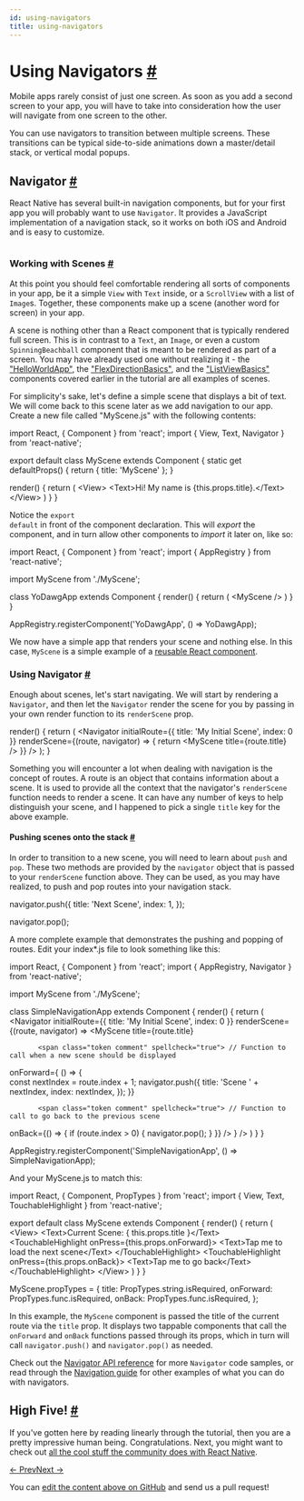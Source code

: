 ```yaml
---
id: using-navigators
title: using-navigators
---
```

<a id="content"></a><h1><a class="anchor" name="using-navigators"></a>Using Navigators <a class="hash-link" href="docs/using-navigators.html#using-navigators">#</a></h1><div><p>Mobile apps rarely consist of just one screen. As soon as you add a second screen to your app, you will have to take into consideration how the user will navigate from one screen to the other.</p><p>You can use navigators to transition between multiple screens. These transitions can be typical side-to-side animations down a master/detail stack, or vertical modal popups.</p><h2><a class="anchor" name="navigator"></a>Navigator <a class="hash-link" href="docs/using-navigators.html#navigator">#</a></h2><p>React Native has several built-in navigation components, but for your first app you will probably want to use <code>Navigator</code>. It provides a JavaScript implementation of a navigation stack, so it works on both iOS and Android and is easy to customize.</p><p><img src="img/NavigationStack-Navigator.gif" alt=""></p><h3><a class="anchor" name="working-with-scenes"></a>Working with Scenes <a class="hash-link" href="docs/using-navigators.html#working-with-scenes">#</a></h3><p>At this point you should feel comfortable rendering all sorts of components in your app, be it a simple <code>View</code> with <code>Text</code> inside, or a <code>ScrollView</code> with a list of <code>Image</code>s. Together, these components make up a scene (another word for screen) in your app.</p><p>A scene is nothing other than a React component that is typically rendered full screen. This is in contrast to a <code>Text</code>, an <code>Image</code>, or even a custom <code>SpinningBeachball</code> component that is meant to be rendered as part of a screen. You may have already used one without realizing it - the <a href="docs/tutorial.html" target="_blank">"HelloWorldApp"</a>, the <a href="docs/flexbox.html" target="_blank">"FlexDirectionBasics"</a>, and the <a href="docs/using-a-listview.html" target="_blank">"ListViewBasics"</a> components covered earlier in the tutorial are all examples of scenes.</p><p>For simplicity's sake, let's define a simple scene that displays a bit of text. We will come back to this scene later as we add navigation to our app. Create a new file called "MyScene.js" with the following contents:</p><div class="prism language-javascript">import React<span class="token punctuation">,</span> <span class="token punctuation">{</span> Component <span class="token punctuation">}</span> from <span class="token string">'react'</span><span class="token punctuation">;</span>
import <span class="token punctuation">{</span> View<span class="token punctuation">,</span> Text<span class="token punctuation">,</span> Navigator <span class="token punctuation">}</span> from <span class="token string">'react-native'</span><span class="token punctuation">;</span>

export default class <span class="token class-name">MyScene</span> extends <span class="token class-name">Component</span> <span class="token punctuation">{</span>
  static <span class="token keyword">get</span> <span class="token function">defaultProps<span class="token punctuation">(</span></span><span class="token punctuation">)</span> <span class="token punctuation">{</span>
    <span class="token keyword">return</span> <span class="token punctuation">{</span>
      title<span class="token punctuation">:</span> <span class="token string">'MyScene'</span>
    <span class="token punctuation">}</span><span class="token punctuation">;</span>
  <span class="token punctuation">}</span>

  <span class="token function">render<span class="token punctuation">(</span></span><span class="token punctuation">)</span> <span class="token punctuation">{</span>
    <span class="token keyword">return</span> <span class="token punctuation">(</span>
      &lt;View<span class="token operator">&gt;</span>
        &lt;Text<span class="token operator">&gt;</span>Hi<span class="token operator">!</span> My name is <span class="token punctuation">{</span><span class="token keyword">this</span><span class="token punctuation">.</span>props<span class="token punctuation">.</span>title<span class="token punctuation">}</span><span class="token punctuation">.</span>&lt;<span class="token operator">/</span>Text<span class="token operator">&gt;</span>
      &lt;<span class="token operator">/</span>View<span class="token operator">&gt;</span>
    <span class="token punctuation">)</span>
  <span class="token punctuation">}</span>
<span class="token punctuation">}</span></div><p>Notice the <code>export default</code> in front of the component declaration. This will <em>export</em> the component, and in turn allow other components to <em>import</em> it later on, like so:</p><div class="prism language-javascript">import React<span class="token punctuation">,</span> <span class="token punctuation">{</span> Component <span class="token punctuation">}</span> from <span class="token string">'react'</span><span class="token punctuation">;</span>
import <span class="token punctuation">{</span> AppRegistry <span class="token punctuation">}</span> from <span class="token string">'react-native'</span><span class="token punctuation">;</span>

import MyScene from <span class="token string">'./MyScene'</span><span class="token punctuation">;</span>

class <span class="token class-name">YoDawgApp</span> extends <span class="token class-name">Component</span> <span class="token punctuation">{</span>
  <span class="token function">render<span class="token punctuation">(</span></span><span class="token punctuation">)</span> <span class="token punctuation">{</span>
    <span class="token keyword">return</span> <span class="token punctuation">(</span>
      &lt;MyScene <span class="token operator">/</span><span class="token operator">&gt;</span>
    <span class="token punctuation">)</span>
  <span class="token punctuation">}</span>
<span class="token punctuation">}</span>

AppRegistry<span class="token punctuation">.</span><span class="token function">registerComponent<span class="token punctuation">(</span></span><span class="token string">'YoDawgApp'</span><span class="token punctuation">,</span> <span class="token punctuation">(</span><span class="token punctuation">)</span> <span class="token operator">=</span><span class="token operator">&gt;</span> YoDawgApp<span class="token punctuation">)</span><span class="token punctuation">;</span></div><p>We now have a simple app that renders your scene and nothing else. In this case, <code>MyScene</code> is a simple example of a <a href="https://facebook.github.io/react/docs/reusable-components.html" target="_blank">reusable React component</a>.</p><h3><a class="anchor" name="using-navigator"></a>Using Navigator <a class="hash-link" href="docs/using-navigators.html#using-navigator">#</a></h3><p>Enough about scenes, let's start navigating. We will start by rendering a <code>Navigator</code>, and then let the <code>Navigator</code> render the scene for you by passing in your own render function to its <code>renderScene</code> prop.</p><div class="prism language-javascript"><span class="token function">render<span class="token punctuation">(</span></span><span class="token punctuation">)</span> <span class="token punctuation">{</span>
  <span class="token keyword">return</span> <span class="token punctuation">(</span>
    &lt;Navigator
      initialRoute<span class="token operator">=</span><span class="token punctuation">{</span><span class="token punctuation">{</span> title<span class="token punctuation">:</span> <span class="token string">'My Initial Scene'</span><span class="token punctuation">,</span> index<span class="token punctuation">:</span> <span class="token number">0</span> <span class="token punctuation">}</span><span class="token punctuation">}</span>
      renderScene<span class="token operator">=</span><span class="token punctuation">{</span><span class="token punctuation">(</span>route<span class="token punctuation">,</span> navigator<span class="token punctuation">)</span> <span class="token operator">=</span><span class="token operator">&gt;</span> <span class="token punctuation">{</span>
        <span class="token keyword">return</span> &lt;MyScene title<span class="token operator">=</span><span class="token punctuation">{</span>route<span class="token punctuation">.</span>title<span class="token punctuation">}</span> <span class="token operator">/</span><span class="token operator">&gt;</span>
      <span class="token punctuation">}</span><span class="token punctuation">}</span>
    <span class="token operator">/</span><span class="token operator">&gt;</span>
  <span class="token punctuation">)</span><span class="token punctuation">;</span>
<span class="token punctuation">}</span></div><p>Something you will encounter a lot when dealing with navigation is the concept of routes. A route is an object that contains information about a scene. It is used to provide all the context that the navigator's <code>renderScene</code> function needs to render a scene. It can have any number of keys to help distinguish your scene, and I happened to pick a single <code>title</code> key for the above example.</p><h4><a class="anchor" name="pushing-scenes-onto-the-stack"></a>Pushing scenes onto the stack <a class="hash-link" href="docs/using-navigators.html#pushing-scenes-onto-the-stack">#</a></h4><p>In order to transition to a new scene, you will need to learn about <code>push</code> and <code>pop</code>. These two methods are provided by the <code>navigator</code> object that is passed to your <code>renderScene</code> function above. They can be used, as you may have realized, to push and pop routes into your navigation stack.</p><div class="prism language-javascript">navigator<span class="token punctuation">.</span><span class="token function">push<span class="token punctuation">(</span></span><span class="token punctuation">{</span>
  title<span class="token punctuation">:</span> <span class="token string">'Next Scene'</span><span class="token punctuation">,</span>
  index<span class="token punctuation">:</span> <span class="token number">1</span><span class="token punctuation">,</span>
<span class="token punctuation">}</span><span class="token punctuation">)</span><span class="token punctuation">;</span>

navigator<span class="token punctuation">.</span><span class="token function">pop<span class="token punctuation">(</span></span><span class="token punctuation">)</span><span class="token punctuation">;</span></div><p>A more complete example that demonstrates the pushing and popping of routes. Edit your index*.js file to look something like this:</p><div class="prism language-javascript">import React<span class="token punctuation">,</span> <span class="token punctuation">{</span> Component <span class="token punctuation">}</span> from <span class="token string">'react'</span><span class="token punctuation">;</span>
import <span class="token punctuation">{</span> AppRegistry<span class="token punctuation">,</span> Navigator <span class="token punctuation">}</span> from <span class="token string">'react-native'</span><span class="token punctuation">;</span>

import MyScene from <span class="token string">'./MyScene'</span><span class="token punctuation">;</span>

class <span class="token class-name">SimpleNavigationApp</span> extends <span class="token class-name">Component</span> <span class="token punctuation">{</span>
  <span class="token function">render<span class="token punctuation">(</span></span><span class="token punctuation">)</span> <span class="token punctuation">{</span>
    <span class="token keyword">return</span> <span class="token punctuation">(</span>
      &lt;Navigator
        initialRoute<span class="token operator">=</span><span class="token punctuation">{</span><span class="token punctuation">{</span> title<span class="token punctuation">:</span> <span class="token string">'My Initial Scene'</span><span class="token punctuation">,</span> index<span class="token punctuation">:</span> <span class="token number">0</span> <span class="token punctuation">}</span><span class="token punctuation">}</span>
        renderScene<span class="token operator">=</span><span class="token punctuation">{</span><span class="token punctuation">(</span>route<span class="token punctuation">,</span> navigator<span class="token punctuation">)</span> <span class="token operator">=</span><span class="token operator">&gt;</span>
          &lt;MyScene
            title<span class="token operator">=</span><span class="token punctuation">{</span>route<span class="token punctuation">.</span>title<span class="token punctuation">}</span>

           <span class="token comment" spellcheck="true"> // Function to call when a new scene should be displayed           
</span>            onForward<span class="token operator">=</span><span class="token punctuation">{</span> <span class="token punctuation">(</span><span class="token punctuation">)</span> <span class="token operator">=</span><span class="token operator">&gt;</span> <span class="token punctuation">{</span>    
              const nextIndex <span class="token operator">=</span> route<span class="token punctuation">.</span>index <span class="token operator">+</span> <span class="token number">1</span><span class="token punctuation">;</span>
              navigator<span class="token punctuation">.</span><span class="token function">push<span class="token punctuation">(</span></span><span class="token punctuation">{</span>
                title<span class="token punctuation">:</span> <span class="token string">'Scene '</span> <span class="token operator">+</span> nextIndex<span class="token punctuation">,</span>
                index<span class="token punctuation">:</span> nextIndex<span class="token punctuation">,</span>
              <span class="token punctuation">}</span><span class="token punctuation">)</span><span class="token punctuation">;</span>
            <span class="token punctuation">}</span><span class="token punctuation">}</span>

           <span class="token comment" spellcheck="true"> // Function to call to go back to the previous scene
</span>            onBack<span class="token operator">=</span><span class="token punctuation">{</span><span class="token punctuation">(</span><span class="token punctuation">)</span> <span class="token operator">=</span><span class="token operator">&gt;</span> <span class="token punctuation">{</span>
              <span class="token keyword">if</span> <span class="token punctuation">(</span>route<span class="token punctuation">.</span>index <span class="token operator">&gt;</span> <span class="token number">0</span><span class="token punctuation">)</span> <span class="token punctuation">{</span>
                navigator<span class="token punctuation">.</span><span class="token function">pop<span class="token punctuation">(</span></span><span class="token punctuation">)</span><span class="token punctuation">;</span>
              <span class="token punctuation">}</span>
            <span class="token punctuation">}</span><span class="token punctuation">}</span>
          <span class="token operator">/</span><span class="token operator">&gt;</span>
        <span class="token punctuation">}</span>
      <span class="token operator">/</span><span class="token operator">&gt;</span>
    <span class="token punctuation">)</span>
  <span class="token punctuation">}</span>
<span class="token punctuation">}</span>

AppRegistry<span class="token punctuation">.</span><span class="token function">registerComponent<span class="token punctuation">(</span></span><span class="token string">'SimpleNavigationApp'</span><span class="token punctuation">,</span> <span class="token punctuation">(</span><span class="token punctuation">)</span> <span class="token operator">=</span><span class="token operator">&gt;</span> SimpleNavigationApp<span class="token punctuation">)</span><span class="token punctuation">;</span></div><p>And your MyScene.js to match this:</p><div class="prism language-javascript">import React<span class="token punctuation">,</span> <span class="token punctuation">{</span> Component<span class="token punctuation">,</span> PropTypes <span class="token punctuation">}</span> from <span class="token string">'react'</span><span class="token punctuation">;</span>
import <span class="token punctuation">{</span> View<span class="token punctuation">,</span> Text<span class="token punctuation">,</span> TouchableHighlight <span class="token punctuation">}</span> from <span class="token string">'react-native'</span><span class="token punctuation">;</span>

export default class <span class="token class-name">MyScene</span> extends <span class="token class-name">Component</span> <span class="token punctuation">{</span>
  <span class="token function">render<span class="token punctuation">(</span></span><span class="token punctuation">)</span> <span class="token punctuation">{</span>
    <span class="token keyword">return</span> <span class="token punctuation">(</span>
      &lt;View<span class="token operator">&gt;</span>
        &lt;Text<span class="token operator">&gt;</span>Current Scene<span class="token punctuation">:</span> <span class="token punctuation">{</span> <span class="token keyword">this</span><span class="token punctuation">.</span>props<span class="token punctuation">.</span>title <span class="token punctuation">}</span>&lt;<span class="token operator">/</span>Text<span class="token operator">&gt;</span>
        &lt;TouchableHighlight onPress<span class="token operator">=</span><span class="token punctuation">{</span><span class="token keyword">this</span><span class="token punctuation">.</span>props<span class="token punctuation">.</span>onForward<span class="token punctuation">}</span><span class="token operator">&gt;</span>
          &lt;Text<span class="token operator">&gt;</span>Tap me to load the next scene&lt;<span class="token operator">/</span>Text<span class="token operator">&gt;</span>
        &lt;<span class="token operator">/</span>TouchableHighlight<span class="token operator">&gt;</span>
        &lt;TouchableHighlight onPress<span class="token operator">=</span><span class="token punctuation">{</span><span class="token keyword">this</span><span class="token punctuation">.</span>props<span class="token punctuation">.</span>onBack<span class="token punctuation">}</span><span class="token operator">&gt;</span>
          &lt;Text<span class="token operator">&gt;</span>Tap me to go back&lt;<span class="token operator">/</span>Text<span class="token operator">&gt;</span>
        &lt;<span class="token operator">/</span>TouchableHighlight<span class="token operator">&gt;</span>
      &lt;<span class="token operator">/</span>View<span class="token operator">&gt;</span>
    <span class="token punctuation">)</span>
  <span class="token punctuation">}</span>
<span class="token punctuation">}</span>

MyScene<span class="token punctuation">.</span>propTypes <span class="token operator">=</span> <span class="token punctuation">{</span>
  title<span class="token punctuation">:</span> PropTypes<span class="token punctuation">.</span>string<span class="token punctuation">.</span>isRequired<span class="token punctuation">,</span>
  onForward<span class="token punctuation">:</span> PropTypes<span class="token punctuation">.</span>func<span class="token punctuation">.</span>isRequired<span class="token punctuation">,</span>
  onBack<span class="token punctuation">:</span> PropTypes<span class="token punctuation">.</span>func<span class="token punctuation">.</span>isRequired<span class="token punctuation">,</span>
<span class="token punctuation">}</span><span class="token punctuation">;</span></div><p>In this example, the <code>MyScene</code> component is passed the title of the current route via the <code>title</code> prop. It displays two tappable components that call the <code>onForward</code> and <code>onBack</code> functions passed through its props, which in turn will call <code>navigator.push()</code> and <code>navigator.pop()</code> as needed.</p><p>Check out the <a href="docs/navigator.html" target="_blank">Navigator API reference</a> for more <code>Navigator</code> code samples, or read through the <a href="docs/navigation.html" target="_blank">Navigation guide</a> for other examples of what you can do with navigators.</p><h2><a class="anchor" name="high-five"></a>High Five! <a class="hash-link" href="docs/using-navigators.html#high-five">#</a></h2><p>If you've gotten here by reading linearly through the tutorial, then you are a pretty impressive human being. Congratulations. Next, you might want to check out <a href="/react-native/docs/more-resources.html" target="">all the cool stuff the community does with React Native</a>.</p></div><div class="docs-prevnext"><a class="docs-prev" href="docs/networking.html#content">← Prev</a><a class="docs-next" href="docs/more-resources.html#content">Next →</a></div><p class="edit-page-block">You can <a target="_blank" href="https://github.com/facebook/react-native/blob/master/docs/UsingNavigators.md">edit the content above on GitHub</a> and send us a pull request!</p>